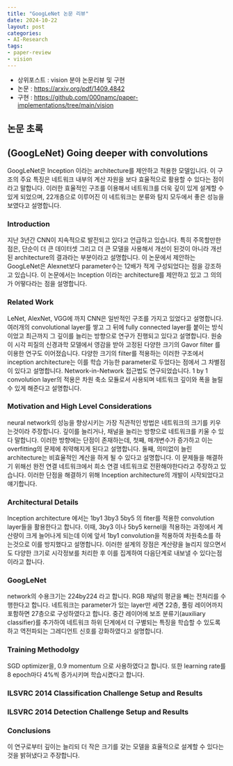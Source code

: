 ```yaml
---
title: "GoogLeNet 논문 리뷰"
date: 2024-10-22
layout: post
categories: 
- AI-Research
tags: 
- paper-review 
- vision
---
```


-   상위포스트 : vision 분야 논문리뷰 및 구현
-   논문 : <https://arxiv.org/pdf/1409.4842>
-   구현 : <https://github.com/000namc/paper-implementations/tree/main/vision>


<a id="orgfc3275a"></a>

## 논문 초록


<a id="org470a0de"></a>

## (GoogLeNet) Going deeper with convolutions

GoogLeNet은 Inception 이라는 architecture를 제안하고 적용한 모델입니다. 이 구조의 주요 특징은 네트워크 내부의 계산 자원을 보다 효율적으로 활용할 수 있다는 점이라고 말합니다. 이러한 효율적인 구조를 이용해서 네트워크를 더욱 깊이 있게 설계할 수 있게 되었으며, 22개층으로 이루어진 이 네트워크는 분류와 탐지 모두에서 좋은 성능을 보였다고 설명합니다. 


<a id="org35c0919"></a>

### Introduction

지난 3년간 CNN이 지속적으로 발전되고 있다고 언급하고 있습니다. 특히 주목할만한 점은, 단순이 더 큰 데이터셋 그리고 더 큰 모델을 사용해서 개선이 된것이 아니라 개선된 architecture의 결과라는 부분이라고 설명합니다. 이 논문에서 제안하는 GoogLeNet은 Alexnet보다 parameter수는 12배가 적게 구성되었다는 점을 강조하고 있습니다. 이 논문에서는 Inception 이라는 architecture를 제안하고 있고 그 의의가 어떻다라는 점을 설명합니다.  


<a id="org4ba6a4a"></a>

### Related Work

LeNet, AlexNet, VGG에 까지 CNN은 일반적인 구조를 가지고 있었다고 설명합니다. 여러개의 convolutional layer를 쌓고 그 뒤에 fully connected layer를 붙이는 방식이었고 최근까지 그 깊이를 늘리는 방향으로 연구가 진행되고 있다고 설명합니다. 원숭이 시각 피질의 신경과학 모델에서 영감을 받아 고정된 다양한 크기의 Gavor filter 를 이용한 연구도 이어졌습니다. 다양한 크기의 filter를 적용하는 이러한 구조에서 inception architecture는 이를 학습 가능한 parameter로 두었다는 점에서 그 차별점이 있다고 설명합니다. Network-in-Network 접근법도 연구되었습니다. 1 by 1 convolution layer의 적용은 차원 축소 모듈로서 사용되며 네트워크 깊이와 폭을 늘릴 수 있게 해준다고 설명합니다. 


<a id="org854f7eb"></a>

### Motivation and High Level Considerations

neural network의 성능을 향상시키는 가장 직관적인 방법은 네트워크의 크기를 키우는것이라 주장합니다. 깊이를 늘리거나, 채널을 늘리는 방향으로 네트워크를 키울 수 있다 말합니다. 이러한 방향에는 단점이 존재하는데, 첫째, 매개변수가 증가하고 이는 overfitting의 문제에 취약해지게 된다고 설명합니다. 둘째, 의미없이 늘린 architecture는 비효율적인 계산을 하게 될 수 있다고 설명합니다. 이 문제들을 해결하기 위해선 완전 연결 네트워크에서 희소 연결 네트워크로 전환해야한다라고 주장하고 있습니다. 이러한 단점을 해결하기 위해 Inception architecture의 개발이 시작되었다고 얘기합니다.   


<a id="org069e300"></a>

### Architectural Details

Inception architecture 에서는 1by1 3by3 5by5 의 fiter를 적용한 convolution layer들을 활용한다고 합니다. 이때, 3by3 이나 5by5 kernel을 적용하는 과정에서 계산량이 크게 늘어나게 되는데 이에 앞서 1by1 convolution을 적용하여 차원축소를 하는것으로 이를 방지했다고 설명합니다. 이러한 설계의 장점은 계산량을 늘리지 않으면서도 다양한 크기로 시각정보를 처리한 후 이를 집계하여 다음단계로 내보낼 수 있다는점 이라고 합니다.


<a id="orge9c6ff1"></a>

### GoogLeNet

network의 수용크기는 224by224 라고 합니다. RGB 채널의 평균을 빼는 전처리를 수행한다고 합니다. 네트워크는 parameter가 있는 layer만 세면 22층, 풀링 레이어까지 포함하면 27층으로 구성하였다고 합니다. 중간 레이어에 보조 분류기(auxiliary classifier)를 추가하여 네트워크 하위 단계에서 더 구별되는 특징을 학습할 수 있도록 하고 역전파되는 그레디언트 신호를 강화하였다고 설명합니다. 


<a id="orgbbdc1c1"></a>

### Training Methodolgy

SGD optimizer을, 0.9 momentum 으로 사용하였다고 합니다. 또한 learning rate를 8 epoch마다 4%씩 증가시키며 학습시켰다고 합니다.  


<a id="org102c151"></a>

### ILSVRC 2014 Classification Challenge Setup and Results


<a id="orgf9376f1"></a>

### ILSVRC 2014 Detection Challenge Setup and Results


<a id="org14ba565"></a>

### Conclusions

이 연구로부터 깊이는 늘리되 더 작은 크기를 갖는 모델을 효율적으로 설계할 수 있다는 것을 밝혀냈다고 주장합니다.  
